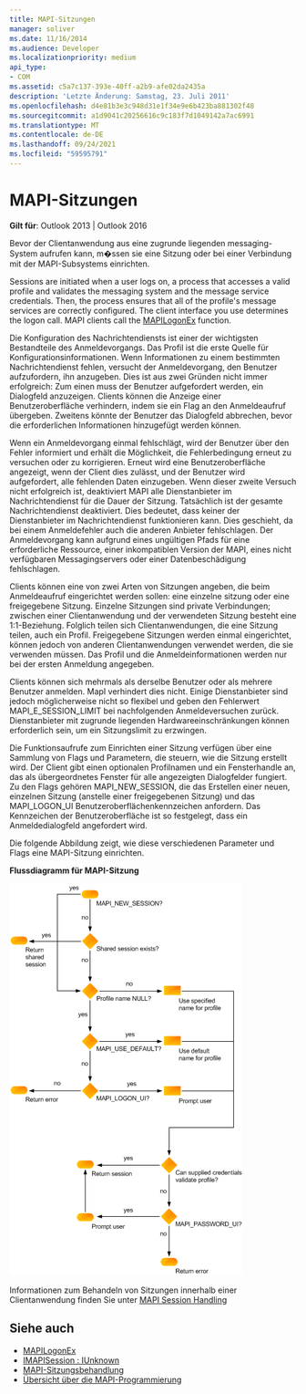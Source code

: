 ```yaml
---
title: MAPI-Sitzungen
manager: soliver
ms.date: 11/16/2014
ms.audience: Developer
ms.localizationpriority: medium
api_type:
- COM
ms.assetid: c5a7c137-393e-40ff-a2b9-afe02da2435a
description: 'Letzte Änderung: Samstag, 23. Juli 2011'
ms.openlocfilehash: d4e81b3e3c948d31e1f34e9e6b423ba881302f48
ms.sourcegitcommit: a1d9041c20256616c9c183f7d1049142a7ac6991
ms.translationtype: MT
ms.contentlocale: de-DE
ms.lasthandoff: 09/24/2021
ms.locfileid: "59595791"
---
```

# <a name="mapi-sessions"></a>MAPI-Sitzungen

**Gilt für**: Outlook 2013 | Outlook 2016 
  
Bevor der Clientanwendung aus eine zugrunde liegenden messaging-System aufrufen kann, m�ssen sie eine Sitzung oder bei einer Verbindung mit der MAPI-Subsystems einrichten.
  
Sessions are initiated when a user logs on, a process that accesses a valid profile and validates the messaging system and the message service credentials. Then, the process ensures that all of the profile's message services are correctly configured. The client interface you use determines the logon call. MAPI clients call the [MAPILogonEx](mapilogonex.md) function. 
  
Die Konfiguration des Nachrichtendiensts ist einer der wichtigsten Bestandteile des Anmeldevorgangs. Das Profil ist die erste Quelle für Konfigurationsinformationen. Wenn Informationen zu einem bestimmten Nachrichtendienst fehlen, versucht der Anmeldevorgang, den Benutzer aufzufordern, ihn anzugeben. Dies ist aus zwei Gründen nicht immer erfolgreich: Zum einen muss der Benutzer aufgefordert werden, ein Dialogfeld anzuzeigen. Clients können die Anzeige einer Benutzeroberfläche verhindern, indem sie ein Flag an den Anmeldeaufruf übergeben. Zweitens könnte der Benutzer das Dialogfeld abbrechen, bevor die erforderlichen Informationen hinzugefügt werden können.
  
Wenn ein Anmeldevorgang einmal fehlschlägt, wird der Benutzer über den Fehler informiert und erhält die Möglichkeit, die Fehlerbedingung erneut zu versuchen oder zu korrigieren. Erneut wird eine Benutzeroberfläche angezeigt, wenn der Client dies zulässt, und der Benutzer wird aufgefordert, alle fehlenden Daten einzugeben. Wenn dieser zweite Versuch nicht erfolgreich ist, deaktiviert MAPI alle Dienstanbieter im Nachrichtendienst für die Dauer der Sitzung. Tatsächlich ist der gesamte Nachrichtendienst deaktiviert. Dies bedeutet, dass keiner der Dienstanbieter im Nachrichtendienst funktionieren kann. Dies geschieht, da bei einem Anmeldefehler auch die anderen Anbieter fehlschlagen. Der Anmeldevorgang kann aufgrund eines ungültigen Pfads für eine erforderliche Ressource, einer inkompatiblen Version der MAPI, eines nicht verfügbaren Messagingservers oder einer Datenbeschädigung fehlschlagen. 
  
Clients können eine von zwei Arten von Sitzungen angeben, die beim Anmeldeaufruf eingerichtet werden sollen: eine einzelne sitzung oder eine freigegebene Sitzung. Einzelne Sitzungen sind private Verbindungen; zwischen einer Clientanwendung und der verwendeten Sitzung besteht eine 1:1-Beziehung. Folglich teilen sich Clientanwendungen, die eine Sitzung teilen, auch ein Profil. Freigegebene Sitzungen werden einmal eingerichtet, können jedoch von anderen Clientanwendungen verwendet werden, die sie verwenden müssen. Das Profil und die Anmeldeinformationen werden nur bei der ersten Anmeldung angegeben. 
  
Clients können sich mehrmals als derselbe Benutzer oder als mehrere Benutzer anmelden. MapI verhindert dies nicht. Einige Dienstanbieter sind jedoch möglicherweise nicht so flexibel und geben den Fehlerwert MAPI_E_SESSION_LIMIT bei nachfolgenden Anmeldeversuchen zurück. Dienstanbieter mit zugrunde liegenden Hardwareeinschränkungen können erforderlich sein, um ein Sitzungslimit zu erzwingen.
  
Die Funktionsaufrufe zum Einrichten einer Sitzung verfügen über eine Sammlung von Flags und Parametern, die steuern, wie die Sitzung erstellt wird. Der Client gibt einen optionalen Profilnamen und ein Fensterhandle an, das als übergeordnetes Fenster für alle angezeigten Dialogfelder fungiert. Zu den Flags gehören MAPI_NEW_SESSION, die das Erstellen einer neuen, einzelnen Sitzung (anstelle einer freigegebenen Sitzung) und das MAPI_LOGON_UI Benutzeroberflächenkennzeichen anfordern. Das Kennzeichen der Benutzeroberfläche ist so festgelegt, dass ein Anmeldedialogfeld angefordert wird.
  
Die folgende Abbildung zeigt, wie diese verschiedenen Parameter und Flags eine MAPI-Sitzung einrichten.
  
**Flussdiagramm für MAPI-Sitzung**
  
![Flussdiagramm für MAPI-Sitzung](media/amapi_47.gif "Flussdiagramm für MAPI-Sitzung")
  
Informationen zum Behandeln von Sitzungen innerhalb einer Clientanwendung finden Sie unter [MAPI Session Handling](mapi-session-handling.md)
  
## <a name="see-also"></a>Siehe auch

- [MAPILogonEx](mapilogonex.md)  
- [IMAPISession : IUnknown](imapisessioniunknown.md)
- [MAPI-Sitzungsbehandlung](mapi-session-handling.md)  
- [Übersicht über die MAPI-Programmierung](mapi-programming-overview.md)

